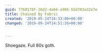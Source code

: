 ```yaml
---
guid: 7760178f-26d2-4a66-a986-55d703a32e7e
title: Chained By Fabric
created: '2019-05-24T16:33:00+00:00'
changed: '2019-09-24T14:51:26+00:00'


---
```


Shoegaze. Full 80s goth. 
